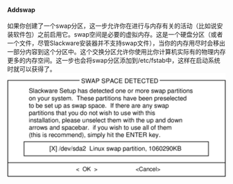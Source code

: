 #### Addswap

如果你创建了一个swap分区，这一步允许你在进行与内存有关的活动（比如说安装软件包）之前启用它。swap空间是必要的虚拟内存。这是一个硬盘分区（或者一个文件，尽管Slackware安装器并不支持swap文件），当你的内存用尽时会移出一部分内容到这个分区中。这个交换分区允许你使用比你计算机实际有的物理内存更多的内存空间。这一步也会将swap分区添加到/etc/fstab中，这样在启动系统时就可以获得了。![](../../png/setup-swap.png)
